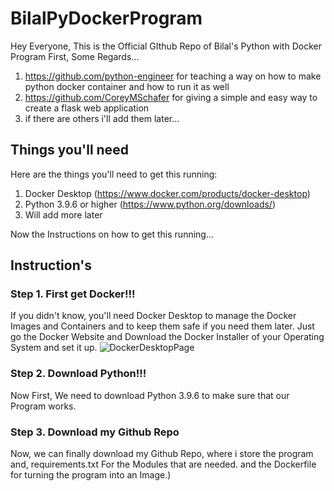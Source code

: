 # BilalPyDockerProgram
Hey Everyone, This is the Official GIthub Repo of Bilal's Python with Docker Program
First, Some Regards...
1. https://github.com/python-engineer for teaching a way on how to make python docker container and how to run it as well
2. https://github.com/CoreyMSchafer for giving a simple and easy way to create a flask web application
3. if there are others i'll add them later...

## Things you'll need
Here are the things you'll need to get this running:

1. Docker Desktop (https://www.docker.com/products/docker-desktop)
2. Python 3.9.6 or higher (https://www.python.org/downloads/)
3. Will add more later

Now the Instructions on how to get this running...
## Instruction's
### Step 1. First get Docker!!!
If you didn't know, you'll need Docker Desktop to manage the Docker Images and Containers and to keep them safe if you need them later. Just go the Docker Website and Download the Docker Installer of your Operating System and set it up.
![DockerDesktopPage](https://user-images.githubusercontent.com/37470124/129477531-88ef32ab-7ac3-4ca0-8c66-f038575c4298.png)

### Step 2. Download Python!!!
Now First, We need to download Python 3.9.6 to make sure that our Program works.
  
### Step 3. Download my Github Repo
Now, we can finally download my Github Repo, where i store the program and, requirements.txt For the Modules that are needed. and the Dockerfile for turning the program into an Image.)
